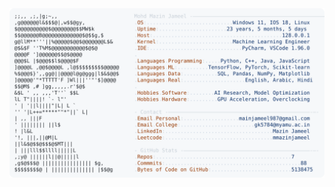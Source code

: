 <picture>
  <source srcset="https://raw.githubusercontent.com/mmazinjameel/mmazinjameel/main/dark_mode.svg?v=1744265678" media="(prefers-color-scheme: dark)">
  <img src="https://raw.githubusercontent.com/mmazinjameel/mmazinjameel/main/light_mode.svg?v=1744265678">
</picture>
